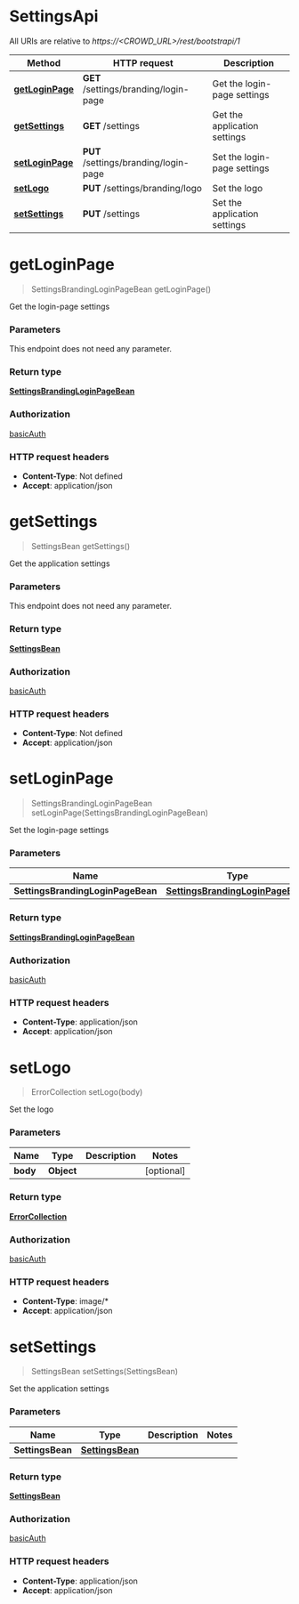 # SettingsApi

All URIs are relative to *https://&lt;CROWD_URL&gt;/rest/bootstrapi/1*

| Method | HTTP request | Description |
|------------- | ------------- | -------------|
| [**getLoginPage**](SettingsApi.md#getLoginPage) | **GET** /settings/branding/login-page | Get the login-page settings |
| [**getSettings**](SettingsApi.md#getSettings) | **GET** /settings | Get the application settings |
| [**setLoginPage**](SettingsApi.md#setLoginPage) | **PUT** /settings/branding/login-page | Set the login-page settings |
| [**setLogo**](SettingsApi.md#setLogo) | **PUT** /settings/branding/logo | Set the logo |
| [**setSettings**](SettingsApi.md#setSettings) | **PUT** /settings | Set the application settings |


<a name="getLoginPage"></a>
# **getLoginPage**
> SettingsBrandingLoginPageBean getLoginPage()

Get the login-page settings

### Parameters
This endpoint does not need any parameter.

### Return type

[**SettingsBrandingLoginPageBean**](../Models/SettingsBrandingLoginPageBean.md)

### Authorization

[basicAuth](../README.md#basicAuth)

### HTTP request headers

- **Content-Type**: Not defined
- **Accept**: application/json

<a name="getSettings"></a>
# **getSettings**
> SettingsBean getSettings()

Get the application settings

### Parameters
This endpoint does not need any parameter.

### Return type

[**SettingsBean**](../Models/SettingsBean.md)

### Authorization

[basicAuth](../README.md#basicAuth)

### HTTP request headers

- **Content-Type**: Not defined
- **Accept**: application/json

<a name="setLoginPage"></a>
# **setLoginPage**
> SettingsBrandingLoginPageBean setLoginPage(SettingsBrandingLoginPageBean)

Set the login-page settings

### Parameters

|Name | Type | Description  | Notes |
|------------- | ------------- | ------------- | -------------|
| **SettingsBrandingLoginPageBean** | [**SettingsBrandingLoginPageBean**](../Models/SettingsBrandingLoginPageBean.md)|  | [optional] |

### Return type

[**SettingsBrandingLoginPageBean**](../Models/SettingsBrandingLoginPageBean.md)

### Authorization

[basicAuth](../README.md#basicAuth)

### HTTP request headers

- **Content-Type**: application/json
- **Accept**: application/json

<a name="setLogo"></a>
# **setLogo**
> ErrorCollection setLogo(body)

Set the logo

### Parameters

|Name | Type | Description  | Notes |
|------------- | ------------- | ------------- | -------------|
| **body** | **Object**|  | [optional] |

### Return type

[**ErrorCollection**](../Models/ErrorCollection.md)

### Authorization

[basicAuth](../README.md#basicAuth)

### HTTP request headers

- **Content-Type**: image/*
- **Accept**: application/json

<a name="setSettings"></a>
# **setSettings**
> SettingsBean setSettings(SettingsBean)

Set the application settings

### Parameters

|Name | Type | Description  | Notes |
|------------- | ------------- | ------------- | -------------|
| **SettingsBean** | [**SettingsBean**](../Models/SettingsBean.md)|  | |

### Return type

[**SettingsBean**](../Models/SettingsBean.md)

### Authorization

[basicAuth](../README.md#basicAuth)

### HTTP request headers

- **Content-Type**: application/json
- **Accept**: application/json

